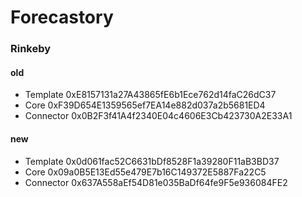 # Forecastory

### Rinkeby

#### old

- Template
  0xE8157131a27A43865fE6b1Ece762d14faC26dC37
- Core
  0xF39D654E1359565ef7EA14e882d037a2b5681ED4
- Connector
  0x0B2F3f41A4f2340E04c4606E3Cb423730A2E33A1

#### new

- Template
  0x0d061fac52C6631bDf8528F1a39280F11aB3BD37
- Core
  0x09a0B5E13Ed55e479E7b16C149372E5887Fa22C5
- Connector
  0x637A558aEf54D81e035BaDf64fe9F5e936084FE2

